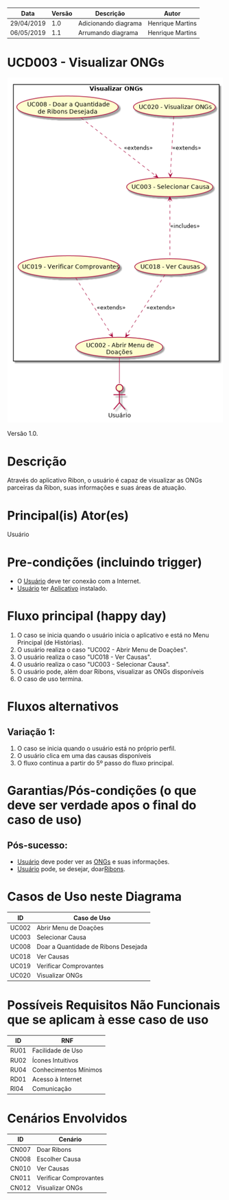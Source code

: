 | Data       | Versão  | Descrição       | Autor            |
| ---------- | ------- | --------------- | ---------------- |
| 29/04/2019 | 1.0 | Adicionando diagrama | Henrique Martins |
| 06/05/2019 | 1.1 | Arrumando diagrama | Henrique Martins |


# UCD003 - Visualizar ONGs

![diagrama](Visualizar_ONGs.png)

Versão 1.0.

# Descrição
Através do aplicativo Ribon, o usuário é capaz de visualizar as ONGs parceiras da Ribon, suas informações e suas áreas de atuação.
# Principal(is) Ator(es)
Usuário

# Pre-condições (incluindo trigger)
- O [Usuário](https://github.com/requisitos-2019-1/Ribon/blob/master/Modelagem%20de%20Requisitos/Lexicos/Usuário.md) deve ter conexão com a Internet.
- [Usuário](https://github.com/requisitos-2019-1/Ribon/blob/master/Modelagem%20de%20Requisitos/Lexicos/Usuário.md) ter [Aplicativo](https://github.com/requisitos-2019-1/Ribon/blob/master/Modelagem%20de%20Requisitos/Lexicos/Aplicativo.md) instalado.

# Fluxo principal (happy day)
1. O caso se inicia quando o usuário inicia o aplicativo e está no Menu Principal (de Histórias).
1. O usuário realiza o caso "UC002 - Abrir Menu de Doações".
1. O usuário realiza o caso "UC018 - Ver Causas".
1. O usuário realiza o caso "UC003 - Selecionar Causa".
1. O usuário pode, além doar Ribons, visualizar as ONGs disponíveis
1. O caso de uso termina.

# Fluxos alternativos
## Variação 1:
1. O caso se inicia quando o usuário está no próprio perfil.
1. O usuário clica em uma das causas disponíveis
1. O fluxo continua a partir do 5º passo do fluxo principal.

# Garantias/Pós-condições (o que deve ser verdade apos o final do caso de uso)
## Pós-sucesso:
- [Usuário](https://github.com/requisitos-2019-1/Ribon/blob/master/Modelagem%20de%20Requisitos/Lexicos/Usuário.md) deve poder ver as [ONGs](https://github.com/requisitos-2019-1/Ribon/blob/master/Modelagem%20de%20Requisitos/Lexicos/Ong.md) e suas informações.
- [Usuário](https://github.com/requisitos-2019-1/Ribon/blob/master/Modelagem%20de%20Requisitos/Lexicos/Usuário.md) pode, se desejar, doar[Ribons](https://github.com/requisitos-2019-1/Ribon/blob/master/Modelagem%20de%20Requisitos/Lexicos/Ribon.md).

# Casos de Uso neste Diagrama
| ID  | Caso de Uso |
| ---------- | ------- |
| UC002 | Abrir Menu de Doações |
| UC003 | Selecionar Causa |
| UC008 | Doar a Quantidade de Ribons Desejada |
| UC018 | Ver Causas |
| UC019 | Verificar Comprovantes |
| UC020 | Visualizar ONGs |


# Possíveis Requisitos Não Funcionais que se aplicam à esse caso de uso
| ID  | RNF |
| ---------- | ------- |
| RU01 | Facilidade de Uso |
| RU02 | Ícones Intuitivos |
| RU04 | Conhecimentos Mínimos |
| RD01 | Acesso à Internet |
| RI04 | Comunicação |

# Cenários Envolvidos
| ID  | Cenário |
| ---------- | ------- |
| CN007 | Doar Ribons |
| CN008 | Escolher Causa |
| CN010 | Ver Causas |
| CN011 | Verificar Comprovantes |
| CN012 | Visualizar ONGs |
